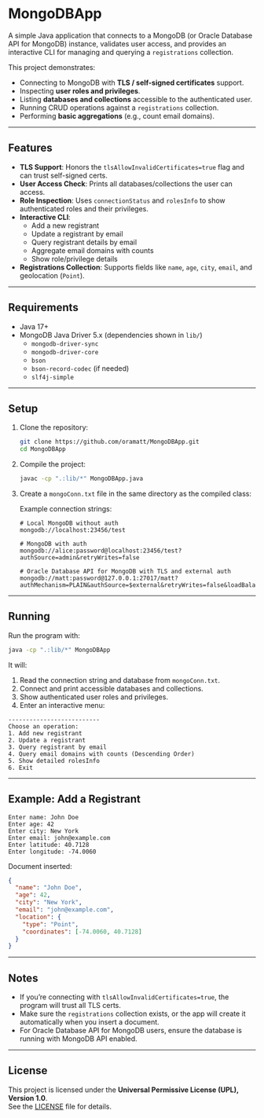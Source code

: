 # MongoDBApp

A simple Java application that connects to a MongoDB (or Oracle Database API for MongoDB) instance, validates user access, and provides an interactive CLI for managing and querying a `registrations` collection.  

This project demonstrates:

- Connecting to MongoDB with **TLS / self-signed certificates** support.  
- Inspecting **user roles and privileges**.  
- Listing **databases and collections** accessible to the authenticated user.  
- Running CRUD operations against a `registrations` collection.  
- Performing **basic aggregations** (e.g., count email domains).  

---

## Features

- **TLS Support**: Honors the `tlsAllowInvalidCertificates=true` flag and can trust self-signed certs.  
- **User Access Check**: Prints all databases/collections the user can access.  
- **Role Inspection**: Uses `connectionStatus` and `rolesInfo` to show authenticated roles and their privileges.  
- **Interactive CLI**:  
  - Add a new registrant  
  - Update a registrant by email  
  - Query registrant details by email  
  - Aggregate email domains with counts  
  - Show role/privilege details  
- **Registrations Collection**: Supports fields like `name`, `age`, `city`, `email`, and geolocation (`Point`).

---

## Requirements

- Java 17+  
- MongoDB Java Driver 5.x (dependencies shown in `lib/`)  
  - `mongodb-driver-sync`  
  - `mongodb-driver-core`  
  - `bson`  
  - `bson-record-codec` (if needed)  
  - `slf4j-simple`  

---

## Setup

1. Clone the repository:

   ```bash
   git clone https://github.com/oramatt/MongoDBApp.git
   cd MongoDBApp
   ```

2. Compile the project:

   ```bash
   javac -cp ".:lib/*" MongoDBApp.java
   ```

3. Create a `mongoConn.txt` file in the same directory as the compiled class:

   Example connection strings:
   ```
   # Local MongoDB without auth
   mongodb://localhost:23456/test

   # MongoDB with auth
   mongodb://alice:password@localhost:23456/test?authSource=admin&retryWrites=false

   # Oracle Database API for MongoDB with TLS and external auth
   mongodb://matt:password@127.0.0.1:27017/matt?authMechanism=PLAIN&authSource=$external&retryWrites=false&loadBalanced=true&tls=true&tlsAllowInvalidCertificates=true
   ```

---

## Running

Run the program with:

```bash
java -cp ".:lib/*" MongoDBApp
```

It will:

1. Read the connection string and database from `mongoConn.txt`.  
2. Connect and print accessible databases and collections.  
3. Show authenticated user roles and privileges.  
4. Enter an interactive menu:

```
--------------------------
Choose an operation:
1. Add new registrant
2. Update a registrant
3. Query registrant by email
4. Query email domains with counts (Descending Order)
5. Show detailed rolesInfo
6. Exit
```

---

## Example: Add a Registrant

```
Enter name: John Doe
Enter age: 42
Enter city: New York
Enter email: john@example.com
Enter latitude: 40.7128
Enter longitude: -74.0060
```

Document inserted:

```json
{
  "name": "John Doe",
  "age": 42,
  "city": "New York",
  "email": "john@example.com",
  "location": {
    "type": "Point",
    "coordinates": [-74.0060, 40.7128]
  }
}
```

---

## Notes

- If you’re connecting with `tlsAllowInvalidCertificates=true`, the program will trust all TLS certs.  
- Make sure the `registrations` collection exists, or the app will create it automatically when you insert a document.  
- For Oracle Database API for MongoDB users, ensure the database is running with MongoDB API enabled.  

---

## License

This project is licensed under the **Universal Permissive License (UPL), Version 1.0**.  
See the [LICENSE](LICENSE) file for details.
